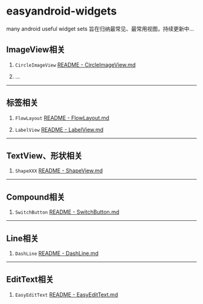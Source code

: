 # easyandroid-widgets
many android useful widget sets
旨在归纳最常见、最常用视图，持续更新中...

## ImageView相关
1. `CircleImageView`
[README - CircleImageView.md](https://github.com/gycold/easyandroid-widgets/blob/master/easy-widgets/src/main/java/com/easyandroid/widgets/imageview/README%20-%20CircleImageView.md)

2. ...

-----

## 标签相关
1. `FlowLayout`
[README - FlowLayout.md](https://github.com/gycold/easyandroid-widgets/blob/master/easy-widgets/src/main/java/com/easyandroid/widgets/label/README%20-%20FlowLayout.md)

2. `LabelView`
[README - LabelView.md](https://github.com/gycold/easyandroid-widgets/blob/master/easy-widgets/src/main/java/com/easyandroid/widgets/label/README%20-%20LabelView.md)

-----

## TextView、形状相关
1. `ShapeXXX`
[README - ShapeView.md](https://github.com/gycold/easyandroid-widgets/blob/master/easy-widgets/src/main/java/com/easyandroid/widgets/textview/README%20-%20ShapeView.md)

-----

## Compound相关
1. `SwitchButton`
[README - SwitchButton.md](https://github.com/gycold/easyandroid-widgets/blob/master/easy-widgets/src/main/java/com/easyandroid/widgets/compound/README%20-%20SwitchButton.md)

-----

## Line相关
1. `DashLine`
[README - DashLine.md](https://github.com/gycold/easyandroid-widgets/blob/master/easy-widgets/src/main/java/com/easyandroid/widgets/line/README%20-%20DashLine.md)

-----

## EditText相关
1. `EasyEditText`
[README - EasyEditText.md](https://github.com/gycold/easyandroid-widgets/blob/master/easy-widgets/src/main/java/com/easyandroid/widgets/edittext/README%20-%20EasyEditText.md)

